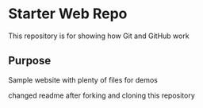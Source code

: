 # Starter Web Repo

This repository is for showing how Git and GitHub work

## Purpose

Sample website with plenty of files for demos

changed readme after forking and cloning this repository